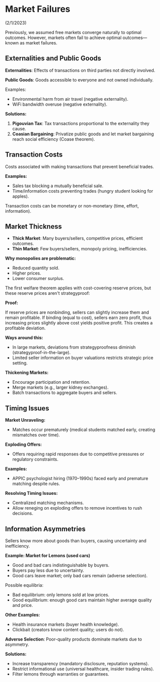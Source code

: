 # Market Failures
(2/1/2023)

Previously, we assumed free markets converge naturally to optimal outcomes. However, markets often fail to achieve optimal outcomes—known as market failures.

## Externalities and Public Goods

**Externalities**: Effects of transactions on third parties not directly involved.

**Public Goods**: Goods accessible to everyone and not owned individually.

Examples:
- Environmental harm from air travel (negative externality).
- WiFi bandwidth overuse (negative externality).

**Solutions:**
1. **Pigouvian Tax**: Tax transactions proportional to the externality they cause.
2. **Coasian Bargaining**: Privatize public goods and let market bargaining reach social efficiency (Coase theorem).

## Transaction Costs

Costs associated with making transactions that prevent beneficial trades.

**Examples:**
- Sales tax blocking a mutually beneficial sale.
- Time/information costs preventing trades (hungry student looking for apples).

Transaction costs can be monetary or non-monetary (time, effort, information).

## Market Thickness

- **Thick Market**: Many buyers/sellers, competitive prices, efficient outcomes.
- **Thin Market**: Few buyers/sellers, monopoly pricing, inefficiencies.

**Why monopolies are problematic:**
- Reduced quantity sold.
- Higher prices.
- Lower consumer surplus.

The first welfare theorem applies with cost-covering reserve prices, but these reserve prices aren't strategyproof:

<div class="proof" markdown="1">
<strong>Proof:</strong>

If reserve prices are nonbinding, sellers can slightly increase them and remain profitable. If binding (equal to cost), sellers earn zero profit, thus increasing prices slightly above cost yields positive profit. This creates a profitable deviation.
</div>

**Ways around this:**
- In large markets, deviations from strategyproofness diminish (strategyproof-in-the-large).
- Limited seller information on buyer valuations restricts strategic price setting.

**Thickening Markets:**
- Encourage participation and retention.
- Merge markets (e.g., larger kidney exchanges).
- Batch transactions to aggregate buyers and sellers.

## Timing Issues

**Market Unraveling:**
- Matches occur prematurely (medical students matched early, creating mismatches over time).

**Exploding Offers:**
- Offers requiring rapid responses due to competitive pressures or regulatory constraints.

**Examples:**
- APPIC psychologist hiring (1970–1990s) faced early and premature matching despite rules.

**Resolving Timing Issues:**
- Centralized matching mechanisms.
- Allow reneging on exploding offers to remove incentives to rush decisions.

## Information Asymmetries

Sellers know more about goods than buyers, causing uncertainty and inefficiency.

**Example: Market for Lemons (used cars)**
- Good and bad cars indistinguishable by buyers.
- Buyers pay less due to uncertainty.
- Good cars leave market; only bad cars remain (adverse selection).

Possible equilibria:
- Bad equilibrium: only lemons sold at low prices.
- Good equilibrium: enough good cars maintain higher average quality and price.

**Other Examples:**
- Health insurance markets (buyer health knowledge).
- Clickbait (creators know content quality; users do not).

**Adverse Selection**: Poor-quality products dominate markets due to asymmetry.

**Solutions:**
- Increase transparency (mandatory disclosure, reputation systems).
- Restrict informational use (universal healthcare, insider trading rules).
- Filter lemons through warranties or guarantees.
